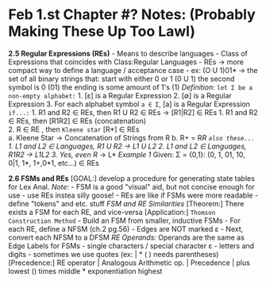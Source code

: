 # Feb 1.st Chapter #? Notes: (Probably Making These Up Too Lawl) #

**2.5 Regular Expressions (REs)**
    - Means to describe languages
    - Class of Expressions that coincides with Class:Regular Languages
    - REs -> more compact way to define a language / acceptance case
    - ex: 
        (O U 1)01* -> the set of all binary strings that:
            start with either 0 or 1         (0 U 1)
            the second symbol is 0           (01)
            the ending is some amount of 1's (1)
    *Definition:*
        `let Σ be a non-empty alphabet:`
            1. [ε]  is a Regular Expression
            2. [∅] is a Regular Expression
            3. For each alphabet symbol `a ∈ Σ`, 
               [a]  is a Regular Expression  
        `if...:`
            1. R1 and R2 ∈ REs, then R1 U R2 ∈ REs -> [R1|R2] ∈ REs
            1. R1 and R2 ∈ REs, then [R1R2] ∈ REs (concatenation)   
            2. R ∈ RE         , then `Kleene star` [R*] ∈ REs  
                a. Kleene Star -> Concatenation of Strings from R
                b. R+ = R*R
        `also these...`
            1. L1 and L2 ∈ Languages, R1 U R2 -> L1 U L2 
            2. L1 and L2 ∈ Languages, R1R2 -> L1L2
            3. Yes, even R* -> L* 
    *Example 1*
        Given: Σ = {0,1}: 
            (0, 1, 01, 10, 0|1, 1*, 1+,0*1, etc...) ∈ REs

**2.6 FSMs and REs**
    [GOAL:]
        develop a procedure for generating state tables for Lex Anal.
    *Note:*
        - FSM is a good "visual" aid, but not concise enough for use
            - use REs instea silly goose!
        - REs are like if FSMs were more readable 
            - define "tokens" and etc. stuff 
    *FSM and RE Similarities*
        [Theorem:]
            There exists a FSM for each RE, and vice-versa
        [Application:]
            `Thomson Construction Method`
                - Build an FSM from smaller, inductive FSMs 
                - For each RE, define a NFSM (ch.2 pg.56)
                - Edges are NOT marked ε
                - Next, convert each NFSM to a DFSM
    *RE Operands:*
        Operands are the same as Edge Labels for FSMs
            - single characters / special character ε
            - letters and digits 
            - sometimes we use quotes (ex: | * ( ) needs parentheses)
        [Precedence:]
            RE operator  | Analogous Arithmetic op. | Precedence
                |           plus                        lowest
                ()          times                       middle
                *           exponentiation              highest